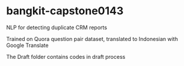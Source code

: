 # bangkit-capstone0143
NLP for detecting duplicate CRM reports

Trained on Quora question pair dataset, translated to Indonesian with Google Translate

The Draft folder contains codes in draft process
